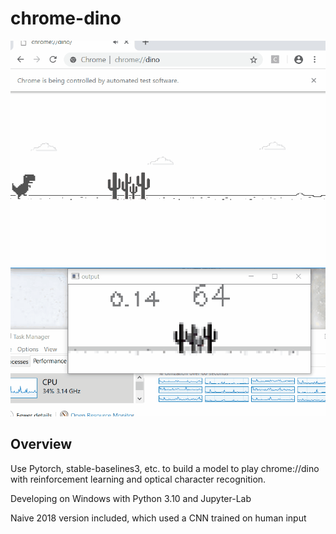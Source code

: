 # chrome-dino

![](https://github.com/jcentner/chrome-dino/blob/main/2018-implementation/example_of_AI_running.gif)

## Overview

Use Pytorch, stable-baselines3, etc. to build a model to play chrome://dino with reinforcement learning and optical character recognition.

Developing on Windows with Python 3.10 and Jupyter-Lab

Naive 2018 version included, which used a CNN trained on human input

